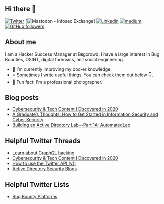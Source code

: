 ## Hi there 👋

[![Twitter](https://img.shields.io/badge/-Twitter-222222?style=flat-square&logo=twitter&logoColor=white&link=https://twitter.com/drunkrhin0)](https://twitter.com/drunkrhin0)
[![Mastodon - Infosec Exchange](https://img.shields.io/mastodon/follow/109299352016876860?domain=https%3A%2F%2Finfosec.exchange&style=social)]
[![Linkedin](https://img.shields.io/badge/-LinkedIn-222222?style=flat-square&logo=Linkedin&logoColor=white&link=https://www.linkedin.com/in/engincan-veske-b4a75b145/)](https://www.linkedin.com/in/tawilr/)
[![medium](https://aleen42.github.io/badges/src/medium.svg)](https://medium.com/@drunkrhin0)
[![GitHub followers](https://img.shields.io/github/followers/drunkrhin0.svg?style=social&label=Follow&maxAge=2592000)](https://github.com/drunkrhin0?tab=followers)

## About me

I am a Hacker Success Manager at Bugcrowd. I have a large interest in Bug Bounties, OSINT, digital forensics, and social engineering.

- 🔭 I’m currently improving my docker knowledge.
- ⭐️ Sometimes I write useful things. You can check them out below 👇.
- 📸 Fun fact: I'm a professional photographer.

## Blog posts
<!-- BLOG-POST-LIST:START -->
- [Cybersecurity &amp; Tech Content I Discovered in 2020](https://medium.com/heck-the-packet/cybersecurity-tech-content-i-discovered-in-2020-96084a9048eb?source=rss-c962887f9faf------2)
- [A Graduate’s Thoughts: How to Get Started in Information Security and Cyber Security](https://medium.com/heck-the-packet/a-graduates-thoughts-how-to-get-started-in-information-security-and-cyber-security-d01a1efaed0f?source=rss-c962887f9faf------2)
- [Building an Active Directory Lab — Part 1A: AutomatedLab](https://medium.com/swlh/building-an-active-directory-lab-part-1a-automatedlab-fc2399ebe5be?source=rss-c962887f9faf------2)
<!-- BLOG-POST-LIST:END -->

## Helpful Twitter Threads
- [Learn about GraphQL hacking](https://twitter.com/drunkrhin0/status/1375038146409271300)
- [Cybersecurity &amp; Tech Content I Discovered in 2020](https://twitter.com/drunkrhin0/status/1344130685817085959)
- [How to use the Twitter API (v1)](https://twitter.com/drunkrhin0/status/1397099084704485379)
- [Active Directory Security Blogs](https://twitter.com/drunkrhin0/status/1564757368168099840)

## Helpful Twitter Lists
- [Bug Bounty Platforms](https://twitter.com/i/lists/1580830663925981184)
